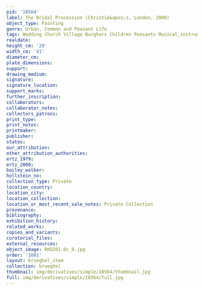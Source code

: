 ```yaml
---
pid: '18564'
label: The Bridal Procession (Christie&apos;s, London, 2000)
object_type: Painting
genre: Urban, Common and Peasant Life
tags: Wedding Church Village Burghers Children Peasants Musical_instruments
realdate: 
height_cm: '28'
width_cm: '41'
diameter_cm: 
plate_dimensions: 
support: 
drawing_medium: 
signature: 
signature_location: 
support_marks: 
further_inscription: 
collaborators: 
collaborator_notes: 
collectors_patrons: 
print_type: 
print_notes: 
printmaker: 
publisher: 
states: 
our_attribution: 
other_attribution_authorities: 
ertz_1979: 
ertz_2008: 
bailey_walker: 
hollstein_no: 
collection_type: Private
location_country: 
location_city: 
location_collection: 
location_or_most_recent_sale_notes: Private Collection
provenance: 
bibliography: 
exhibition_history: 
related_works: 
copies_and_variants: 
curatorial_files: 
external_resources: 
object_image: RKD281.0c_0.jpg
order: '1601'
layout: brueghel_item
collection: brueghel
thumbnail: img/derivatives/simple/18564/thumbnail.jpg
full: img/derivatives/simple/18564/full.jpg
---
```

